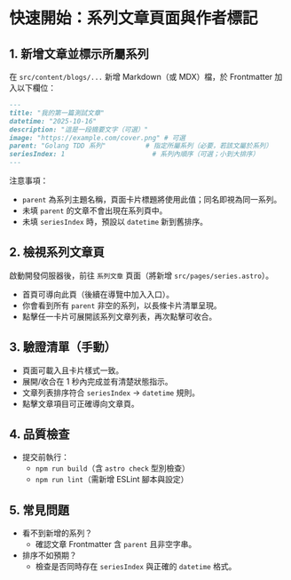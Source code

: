 # 快速開始：系列文章頁面與作者標記

## 1. 新增文章並標示所屬系列

在 `src/content/blogs/...` 新增 Markdown（或 MDX）檔，於 Frontmatter 加入以下欄位：

```md
---
title: "我的第一篇測試文章"
datetime: "2025-10-16"
description: "這是一段摘要文字（可選）"
image: "https://example.com/cover.png" # 可選
parent: "Golang TDD 系列"          # 指定所屬系列（必要，若該文屬於系列）
seriesIndex: 1                      # 系列內順序（可選；小到大排序）
---
```

注意事項：
- `parent` 為系列主題名稱，頁面卡片標題將使用此值；同名即視為同一系列。
- 未填 `parent` 的文章不會出現在系列頁中。
- 未填 `seriesIndex` 時，預設以 `datetime` 新到舊排序。

## 2. 檢視系列文章頁

啟動開發伺服器後，前往 `系列文章` 頁面（將新增 `src/pages/series.astro`）。
- 首頁可導向此頁（後續在導覽中加入入口）。
- 你會看到所有 `parent` 非空的系列，以長條卡片清單呈現。
- 點擊任一卡片可展開該系列文章列表，再次點擊可收合。

## 3. 驗證清單（手動）

- 頁面可載入且卡片樣式一致。
- 展開/收合在 1 秒內完成並有清楚狀態指示。
- 文章列表排序符合 `seriesIndex` → `datetime` 規則。
- 點擊文章項目可正確導向文章頁。

## 4. 品質檢查

- 提交前執行：
  - `npm run build`（含 `astro check` 型別檢查）
  - `npm run lint`（需新增 ESLint 腳本與設定）

## 5. 常見問題

- 看不到新增的系列？
  - 確認文章 Frontmatter 含 `parent` 且非空字串。
- 排序不如預期？
  - 檢查是否同時存在 `seriesIndex` 與正確的 `datetime` 格式。
